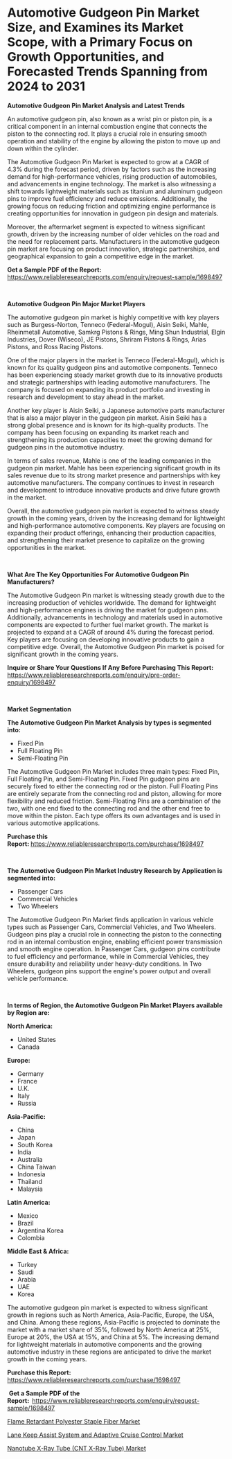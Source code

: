 <p><h1>Automotive Gudgeon Pin Market Size, and Examines its Market Scope, with a Primary Focus on Growth Opportunities, and Forecasted Trends Spanning from 2024 to 2031</h1></p><p><strong>Automotive Gudgeon Pin Market Analysis and Latest Trends</strong></p>
<p><p>An automotive gudgeon pin, also known as a wrist pin or piston pin, is a critical component in an internal combustion engine that connects the piston to the connecting rod. It plays a crucial role in ensuring smooth operation and stability of the engine by allowing the piston to move up and down within the cylinder.</p><p>The Automotive Gudgeon Pin Market is expected to grow at a CAGR of 4.3% during the forecast period, driven by factors such as the increasing demand for high-performance vehicles, rising production of automobiles, and advancements in engine technology. The market is also witnessing a shift towards lightweight materials such as titanium and aluminum gudgeon pins to improve fuel efficiency and reduce emissions. Additionally, the growing focus on reducing friction and optimizing engine performance is creating opportunities for innovation in gudgeon pin design and materials.</p><p>Moreover, the aftermarket segment is expected to witness significant growth, driven by the increasing number of older vehicles on the road and the need for replacement parts. Manufacturers in the automotive gudgeon pin market are focusing on product innovation, strategic partnerships, and geographical expansion to gain a competitive edge in the market.</p></p>
<p><strong>Get a Sample PDF of the Report:&nbsp;</strong> <a href="https://www.reliableresearchreports.com/enquiry/request-sample/1698497">https://www.reliableresearchreports.com/enquiry/request-sample/1698497</a></p>
<p>&nbsp;</p>
<p><strong>Automotive Gudgeon Pin Major Market Players</strong></p>
<p><p>The automotive gudgeon pin market is highly competitive with key players such as Burgess-Norton, Tenneco (Federal-Mogul), Aisin Seiki, Mahle, Rheinmetall Automotive, Samkrg Pistons & Rings, Ming Shun Industrial, Elgin Industries, Dover (Wiseco), JE Pistons, Shriram Pistons & Rings, Arias Pistons, and Ross Racing Pistons. </p><p>One of the major players in the market is Tenneco (Federal-Mogul), which is known for its quality gudgeon pins and automotive components. Tenneco has been experiencing steady market growth due to its innovative products and strategic partnerships with leading automotive manufacturers. The company is focused on expanding its product portfolio and investing in research and development to stay ahead in the market.</p><p>Another key player is Aisin Seiki, a Japanese automotive parts manufacturer that is also a major player in the gudgeon pin market. Aisin Seiki has a strong global presence and is known for its high-quality products. The company has been focusing on expanding its market reach and strengthening its production capacities to meet the growing demand for gudgeon pins in the automotive industry.</p><p>In terms of sales revenue, Mahle is one of the leading companies in the gudgeon pin market. Mahle has been experiencing significant growth in its sales revenue due to its strong market presence and partnerships with key automotive manufacturers. The company continues to invest in research and development to introduce innovative products and drive future growth in the market.</p><p>Overall, the automotive gudgeon pin market is expected to witness steady growth in the coming years, driven by the increasing demand for lightweight and high-performance automotive components. Key players are focusing on expanding their product offerings, enhancing their production capacities, and strengthening their market presence to capitalize on the growing opportunities in the market.</p></p>
<p>&nbsp;</p>
<p><strong>What Are The Key Opportunities For Automotive Gudgeon Pin Manufacturers?</strong></p>
<p><p>The Automotive Gudgeon Pin market is witnessing steady growth due to the increasing production of vehicles worldwide. The demand for lightweight and high-performance engines is driving the market for gudgeon pins. Additionally, advancements in technology and materials used in automotive components are expected to further fuel market growth. The market is projected to expand at a CAGR of around 4% during the forecast period. Key players are focusing on developing innovative products to gain a competitive edge. Overall, the Automotive Gudgeon Pin market is poised for significant growth in the coming years.</p></p>
<p><strong>Inquire or Share Your Questions If Any Before Purchasing This Report:</strong> <a href="https://www.reliableresearchreports.com/enquiry/pre-order-enquiry/1698497">https://www.reliableresearchreports.com/enquiry/pre-order-enquiry/1698497</a></p>
<p>&nbsp;</p>
<p><strong>Market Segmentation</strong></p>
<p><strong>The Automotive Gudgeon Pin Market Analysis by types is segmented into:</strong></p>
<p><ul><li>Fixed Pin</li><li>Full Floating Pin</li><li>Semi-Floating Pin</li></ul></p>
<p><p>The Automotive Gudgeon Pin Market includes three main types: Fixed Pin, Full Floating Pin, and Semi-Floating Pin. Fixed Pin gudgeon pins are securely fixed to either the connecting rod or the piston. Full Floating Pins are entirely separate from the connecting rod and piston, allowing for more flexibility and reduced friction. Semi-Floating Pins are a combination of the two, with one end fixed to the connecting rod and the other end free to move within the piston. Each type offers its own advantages and is used in various automotive applications.</p></p>
<p><strong>Purchase this Report:&nbsp;</strong><a href="https://www.reliableresearchreports.com/purchase/1698497">https://www.reliableresearchreports.com/purchase/1698497</a></p>
<p>&nbsp;</p>
<p><strong>The Automotive Gudgeon Pin Market Industry Research by Application is segmented into:</strong></p>
<p><ul><li>Passenger Cars</li><li>Commercial Vehicles</li><li>Two Wheelers</li></ul></p>
<p><p>The Automotive Gudgeon Pin Market finds application in various vehicle types such as Passenger Cars, Commercial Vehicles, and Two Wheelers. Gudgeon pins play a crucial role in connecting the piston to the connecting rod in an internal combustion engine, enabling efficient power transmission and smooth engine operation. In Passenger Cars, gudgeon pins contribute to fuel efficiency and performance, while in Commercial Vehicles, they ensure durability and reliability under heavy-duty conditions. In Two Wheelers, gudgeon pins support the engine's power output and overall vehicle performance.</p></p>
<p>&nbsp;</p>
<p><strong>In terms of Region, the Automotive Gudgeon Pin Market Players available by Region are:</strong></p>
<p>
    <p> <strong> North America: </strong>
        <ul>
            <li>United States</li>
            <li>Canada</li>
        </ul>
        </p> 
    <p> <strong> Europe: </strong>
        <ul>
            <li>Germany</li>
            <li>France</li>
            <li>U.K.</li>
            <li>Italy</li>
            <li>Russia</li>
        </ul>
        </p> 
    <p> <strong> Asia-Pacific: </strong>
        <ul>
            <li>China</li>
            <li>Japan</li>
            <li>South Korea</li>
            <li>India</li>
            <li>Australia</li>
            <li>China Taiwan</li>
            <li>Indonesia</li>
            <li>Thailand</li>
            <li>Malaysia</li>
        </ul>
        </p> 
    <p> <strong> Latin America: </strong>
        <ul>
            <li>Mexico</li>
            <li>Brazil</li>
            <li>Argentina Korea</li>
            <li>Colombia</li>
        </ul>
        </p> 
    <p> <strong> Middle East & Africa: </strong>
        <ul>
            <li>Turkey</li>
            <li>Saudi</li>
            <li>Arabia</li>
            <li>UAE</li>
            <li>Korea</li>
        </ul>
    </p>
    </p>
<p><p>The automotive gudgeon pin market is expected to witness significant growth in regions such as North America, Asia-Pacific, Europe, the USA, and China. Among these regions, Asia-Pacific is projected to dominate the market with a market share of 35%, followed by North America at 25%, Europe at 20%, the USA at 15%, and China at 5%. The increasing demand for lightweight materials in automotive components and the growing automotive industry in these regions are anticipated to drive the market growth in the coming years.</p></p>
<p><strong>Purchase this Report: </strong><a href="https://www.reliableresearchreports.com/purchase/1698497">https://www.reliableresearchreports.com/purchase/1698497</a></p>
<p>&nbsp;<strong>Get a Sample PDF of the Report:&nbsp;&nbsp;</strong><a href="https://www.reliableresearchreports.com/enquiry/request-sample/1698497">https://www.reliableresearchreports.com/enquiry/request-sample/1698497</a></p>
<p><strong></strong></p>
<p><p><a href="https://view.publitas.com/reportprime-1/flame-retardant-polyester-staple-fiber-market-size-growth-and-forecast-from-2023-2030/">Flame Retardant Polyester Staple Fiber Market</a></p><p><a href="https://view.publitas.com/reportprime-1/lane-keep-assist-system-and-adaptive-cruise-control-market-share-market-new-trends-analysis-report-by-type-by-application-by-end-use-by-region-and-segment-forecasts-2023-2030/">Lane Keep Assist System and Adaptive Cruise Control Market</a></p><p><a href="https://view.publitas.com/reportprime-1/decoding-the-nanotube-x-ray-tube-cnt-x-ray-tube-market-a-deep-dive-into-the-latest-market-trends-market-segmentation-and-competitive-analysis/">Nanotube X-Ray Tube (CNT X-Ray Tube) Market</a></p></p>
